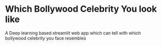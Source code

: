 # Which Bollywood Celebrity You look like
A Deep learning based streamlit web app which can tell with which bollywood celebrity you face resembles
